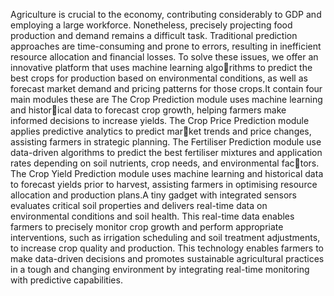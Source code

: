 Agriculture is crucial to the economy, contributing considerably to GDP and employing a large workforce. Nonetheless, precisely projecting food production and demand
remains a difficult task. Traditional prediction approaches are time-consuming and
prone to errors, resulting in inefficient resource allocation and financial losses. To
solve these issues, we offer an innovative platform that uses machine learning algorithms to predict the best crops for production based on environmental conditions, as
well as forecast market demand and pricing patterns for those crops.It contain four
main modules these are The Crop Prediction module uses machine learning and historical data to forecast crop growth, helping farmers make informed decisions to increase
yields. The Crop Price Prediction module applies predictive analytics to predict market trends and price changes, assisting farmers in strategic planning. The Fertiliser
Prediction module use data-driven algorithms to predict the best fertiliser mixtures
and application rates depending on soil nutrients, crop needs, and environmental factors. The Crop Yield Prediction module uses machine learning and historical data to
forecast yields prior to harvest, assisting farmers in optimising resource allocation and
production plans.A tiny gadget with integrated sensors evaluates critical soil properties
and delivers real-time data on environmental conditions and soil health. This real-time
data enables farmers to precisely monitor crop growth and perform appropriate interventions, such as irrigation scheduling and soil treatment adjustments, to increase crop
quality and production. This technology enables farmers to make data-driven decisions
and promotes sustainable agricultural practices in a tough and changing environment
by integrating real-time monitoring with predictive capabilities.
